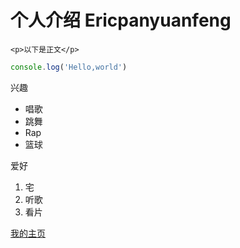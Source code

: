 # 个人介绍 Ericpanyuanfeng
``` 
<p>以下是正文</p>
``` 
```Javascript
console.log('Hello,world')
``` 

兴趣
* 唱歌
* 跳舞
* Rap
* 篮球

爱好
1. 宅
2. 听歌
3. 看片


[我的主页](https://github.com/Ericpanyuanfeng/blog-test)